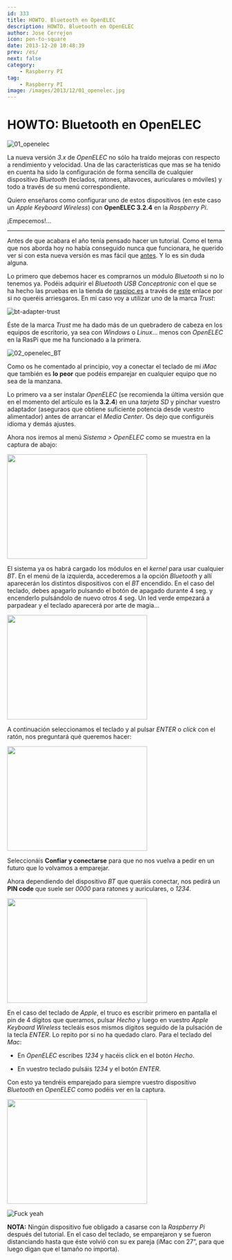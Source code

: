 ```yaml
---
id: 333
title: HOWTO. Bluetooth en OpenELEC
description: HOWTO. Bluetooth en OpenELEC
author: Jose Cerrejon
icon: pen-to-square
date: 2013-12-20 10:48:39
prev: /es/
next: false
category:
    - Raspberry PI
tag:
    - Raspberry PI
image: /images/2013/12/01_openelec.jpg
---
```


# HOWTO: Bluetooth en OpenELEC

![01_openelec](/images/2013/12/01_openelec.jpg)

La nueva versión _3.x_ de _OpenELEC_ no sólo ha traído mejoras con respecto a rendimiento y velocidad. Una de las características que mas se ha tenido en cuenta ha sido la configuración de forma sencilla de cualquier dispositivo _Bluetooth_ (teclados, ratones, altavoces, auriculares o móviles) y todo a través de su menú correspondiente.

Quiero enseñaros como configurar uno de estos dispositivos (en este caso un _Apple Keyboard Wireless_) con **OpenELEC 3.2.4** en la _Raspberry Pi_.

¡Empecemos!…

---

Antes de que acabara el año tenía pensado hacer un tutorial. Como el tema que nos aborda hoy no había conseguido nunca que funcionara, he querido ver si con esta nueva versión es mas fácil que [antes](https://wiki.openelec.tv/index.php?title=Bluez-tools_how-to). Y lo es sin duda alguna.

Lo primero que debemos hacer es comprarnos un módulo _Bluetooth_ si no lo tenemos ya. Podéis adquirir el _Bluetooth USB Conceptronic_ con el que se ha hecho las pruebas en la tienda de [raspipc.es](https://raspipc.es) a través de [este](https://goo.gl/F6khBE) enlace por si no queréis arriesgaros. En mi caso voy a utilizar uno de la marca _Trust_:

![bt-adapter-trust](/images/2013/12/bt-adapter-trust.jpg)

Éste de la marca _Trust_ me ha dado más de un quebradero de cabeza en los equipos de escritorio, ya sea con _Windows_ o _Linux_… menos con _OpenELEC_ en la RasPi que me ha funcionado a la primera.

![02_openelec_BT](/images/2013/12/02_openelec_BT.jpg)

Como os he comentado al principio, voy a conectar el teclado de mi _iMac_ que también es **lo peor** que podéis emparejar en cualquier equipo que no sea de la manzana.

Lo primero va a ser instalar _OpenELEC_ (se recomienda la última versión que en el momento del artículo es la **3.2.4**) en una _tarjeta SD_ y pinchar vuestro adaptador (aseguraos que obtiene suficiente potencia desde vuestro alimentador) antes de arrancar el _Media Center_. Os dejo que configuréis idioma y demás ajustes.

Ahora nos iremos al menú _Sistema > OpenELEC_ como se muestra en la captura de abajo:

<a title="OpenELEC menu" rel="lightbox" href="/images/2013/12/03_openelec_BT.jpg">
<img width="324" height="242" src="/images/2013/12/03_openelec_BT_min.jpg">
</a>

El sistema ya os habrá cargado los módulos en el _kernel_ para usar cualquier _BT_. En el menú de la izquierda, accederemos a la opción _Bluetooth_ y allí aparecerán los distintos dispositivos con el _BT_ encendido. En el caso del teclado, debes apagarlo pulsando el botón de apagado durante 4 seg. y encenderlo pulsándolo de nuevo otros 4 seg. Un led verde empezará a parpadear y el teclado aparecerá por arte de magia…

<a title="Dirección MAC oculta para respetar el anonimato de los dispositivos" rel="lightbox" href="/images/2013/12/04_openelec_BT.jpg">
<img width="324" height="242" src="/images/2013/12/04_openelec_BT_min.jpg">
</a>

A continuación seleccionamos el teclado y al pulsar _ENTER_ o _click_ con el ratón, nos preguntará qué queremos hacer:

<a title="Pocas veces en la vida vas a poder confiar como en este caso" rel="lightbox" href="/images/2013/12/05_openelec_BT.jpg">
<img width="324" height="242" src="/images/2013/12/05_openelec_BT_min.jpg">
</a>

Seleccionáis **Confiar y conectarse** para que no nos vuelva a pedir en un futuro que lo volvamos a emparejar.

Ahora dependiendo del dispositivo _BT_ que queráis conectar, nos pedirá un **PIN code** que suele ser _0000_ para ratones y auriculares, o _1234_.

<a title="PIN Code Request" rel="lightbox" href="/images/2013/12/06_openelec_BT.jpg">
<img width="324" height="242" src="/images/2013/12/06_openelec_BT_min.jpg">
</a>

En el caso del teclado de _Apple_, el truco es escribir primero en pantalla el pin de 4 dígitos que queramos, pulsar _Hecho_ y luego en vuestro _Apple Keyboard Wireless_ tecleáis esos mismos dígitos seguido de la pulsación de la tecla _ENTER_. Lo repito por si no ha quedado claro. Para el teclado del _Mac_:

-   En _OpenELEC_ escribes _1234_ y hacéis click en el botón _Hecho_.

-   En vuestro teclado pulsáis _1234_ y el botón _ENTER_.

Con esto ya tendréis emparejado para siempre vuestro dispositivo _Bluetooth_ en _OpenELEC_ como podéis ver en la captura.

<a title=“Paired” rel="lightbox" href="/images/2013/12/07_openelec_BT.jpg">
<img width="324" height="242" src="/images/2013/12/07_openelec_BT_min.jpg">
</a>
 
![Fuck yeah](/images/yeah.jpg)

**NOTA:** Ningún dispositivo fue obligado a casarse con la _Raspberry Pi_ después del tutorial. En el caso del teclado, se emparejaron y se fueron distanciando hasta que éste volvió con su ex pareja (iMac con 27”, para que luego digan que el tamaño no importa).

